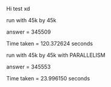 Hi
test xd

run with 45k by 45k
  
answer = 345509
  
Time taken = 120.372624 seconds

run with 45k by 45k with PARALLELISM

answer = 345553

Time taken = 23.996150 seconds
